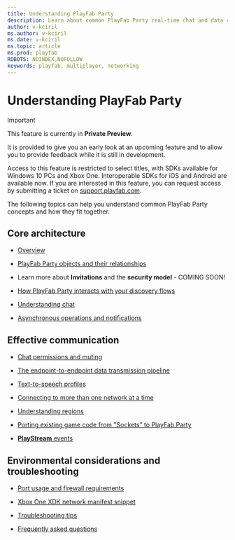 ```yaml
---
title: Understanding PlayFab Party
description: Learn about common PlayFab Party real-time chat and data communication concepts.
author: v-kciril
ms.author: v-kciril
ms.date: v-kciril
ms.topic: article
ms.prod: playfab
ROBOTS: NOINDEX,NOFOLLOW
keywords: playfab, multiplayer, networking
---
```


# Understanding PlayFab Party

> [!IMPORTANT]
> This feature is currently in **Private Preview**.
>
> It is provided to give you an early look at an upcoming feature and to allow you to provide feedback while it is still in development.
>
> Access to this feature is restricted to select titles, with SDKs available for Windows 10 PCs and Xbox One. Interoperable SDKs for iOS and Android are available now. If you are interested in this feature, you can request access by submitting a ticket on [support.playfab.com](https://support.playfab.com/hc/en-us/requests/new).

The following topics can help you understand common PlayFab Party concepts and how they fit together.

## Core architecture

  - [Overview](understanding-party-overview.md)
  
  - [PlayFab Party objects and their relationships](understanding-party-objects.md)
  
  - Learn more about **Invitations** and the **security model** - COMING SOON!
  
  - [How PlayFab Party interacts with your discovery flows](understanding-party-discovery.md)
  
  - [Understanding chat](understanding-party-chat.md)
  
  - [Asynchronous operations and notifications](understanding-party-asynchronous-operations.md)

## Effective communication

  - [Chat permissions and muting](understanding-party-chat-permissions-and-muting.md) 
  
  - [The endpoint-to-endpoint data transmission pipeline](understanding-party-endpoint-transmission.md) 

  - [Text-to-speech profiles](understanding-party-text-to-speech-profiles.md)

  - [Connecting to more than one network at a time](understanding-party-multiple-networks.md)

  - [Understanding regions](understanding-party-regions.md)

  - [Porting existing game code from "Sockets" to PlayFab Party](party-porting-from-sockets.md)

  - [**PlayStream** events](party-playstream-events.md)

## Environmental considerations and troubleshooting

  - [Port usage and firewall requirements](understanding-party-port-usage.md)

  - [Xbox One XDK network manifest snippet](understanding-party-xbox-one-xdk-network-manifest.md)

  - [Troubleshooting tips](understanding-party-troubleshooting.md)

  - [Frequently asked questions](understanding-party-frequently-asked-questions.md)
